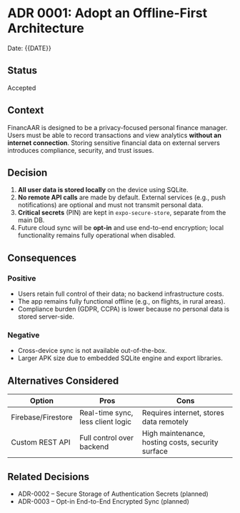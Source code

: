 # ADR 0001: Adopt an Offline-First Architecture

Date: {{DATE}}

## Status

Accepted

## Context

FinancAAR is designed to be a privacy-focused personal finance manager. Users must be able to record transactions and view analytics **without an internet connection**. Storing sensitive financial data on external servers introduces compliance, security, and trust issues.

## Decision

1. **All user data is stored locally** on the device using SQLite.
2. **No remote API calls** are made by default. External services (e.g., push notifications) are optional and must not transmit personal data.
3. **Critical secrets** (PIN) are kept in `expo-secure-store`, separate from the main DB.
4. Future cloud sync will be **opt-in** and use end-to-end encryption; local functionality remains fully operational when disabled.

## Consequences

### Positive

* Users retain full control of their data; no backend infrastructure costs.
* The app remains fully functional offline (e.g., on flights, in rural areas).
* Compliance burden (GDPR, CCPA) is lower because no personal data is stored server-side.

### Negative

* Cross-device sync is not available out-of-the-box.
* Larger APK size due to embedded SQLite engine and export libraries.

## Alternatives Considered

| Option | Pros | Cons |
|--------|------|------|
| Firebase/Firestore | Real-time sync, less client logic | Requires internet, stores data remotely |
| Custom REST API | Full control over backend | High maintenance, hosting costs, security surface |

## Related Decisions

* ADR-0002 – Secure Storage of Authentication Secrets (planned)
* ADR-0003 – Opt-in End-to-End Encrypted Sync (planned) 